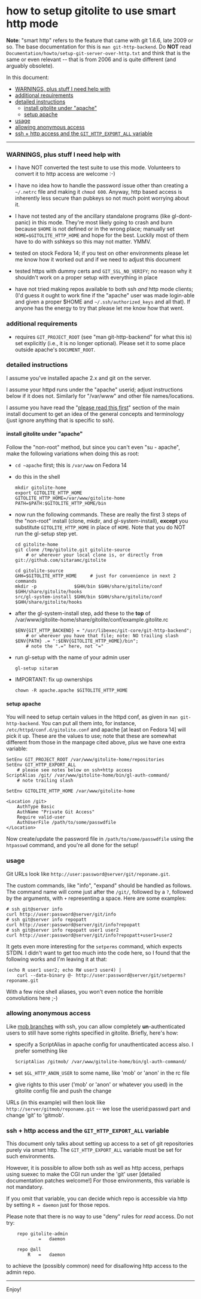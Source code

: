 # how to setup gitolite to use smart http mode

**Note**: "smart http" refers to the feature that came with git 1.6.6, late
2009 or so.  The base documentation for this is `man git-http-backend`.  Do
**NOT** read `Documentation/howto/setup-git-server-over-http.txt` and think
that is the same or even relevant -- that is from 2006 and is quite different
(and arguably obsolete).

In this document:

  * <a href="#_WARNINGS_plus_stuff_I_need_help_with">WARNINGS, plus stuff I need help with</a>
  * <a href="#_additional_requirements">additional requirements</a>
  * <a href="#_detailed_instructions">detailed instructions</a>
      * <a href="#_install_gitolite_under_apache_">install gitolite under "apache"</a>
      * <a href="#_setup_apache">setup apache</a>
  * <a href="#_usage">usage</a>
  * <a href="#_allowing_anonymous_access">allowing anonymous access</a>
  * <a href="#_ssh_http_access_and_the_GIT_HTTP_EXPORT_ALL_variable">ssh + http access and the `GIT_HTTP_EXPORT_ALL` variable</a>

----

<a name="_WARNINGS_plus_stuff_I_need_help_with"></a>

### WARNINGS, plus stuff I need help with

  * I have NOT converted the test suite to use this mode.  Volunteers to
    convert it to http access are welcome :-)

  * I have no idea how to handle the password issue other than creating a
    `~/.netrc` file and making it `chmod 600`.  Anyway, http based access is
    inherently less secure than pubkeys so not much point worrying about it.

  * I have not tested any of the ancillary standalone programs (like
    gl-dont-panic) in this mode.  They're most likely going to crash and burn
    because `$HOME` is not defined or in the wrong place; manually set
    `HOME=$GITOLITE_HTTP_HOME` and hope for the best.  Luckily most of them
    have to do with sshkeys so this may not matter.  YMMV.

  * tested on stock Fedora 14; if you test on other environments please let me
    know how it worked out and if we need to adjust this document

  * tested https with dummy certs and `GIT_SSL_NO_VERIFY`; no reason why it
    shouldn't work on a proper setup with everything in place

  * have not tried making repos available to both ssh *and* http mode clients;
    (I'd guess it ought to work fine if the "apache" user was made login-able
    and given a proper $HOME and `~/.ssh/authorized_keys` and all that).  If
    anyone has the energy to try that please let me know how that went.

<a name="_additional_requirements"></a>

### additional requirements

  * requires `GIT_PROJECT_ROOT` (see "man git-http-backend" for what this is)
    set explicitly (i.e., it is no longer optional).  Please set it to some
    place outside apache's `DOCUMENT_ROOT`.

<a name="_detailed_instructions"></a>

### detailed instructions

I assume you've installed apache 2.x and git on the server.

I assume your httpd runs under the "apache" userid; adjust instructions below
if it does not.  Similarly for "/var/www" and other file names/locations.

I assume you have read the "[please read this first][1rtf]" section of the
main install document to get an idea of the general concepts and terminology
(just ignore anything that is specific to ssh).

[1rtf]: http://sitaramc.github.com/gitolite/doc/1-INSTALL.html#_please_read_this_first

<a name="_install_gitolite_under_apache_"></a>

#### install gitolite under "apache"

Follow the "non-root" method, but since you can't even "su - apache", make the
following variations when doing this as root:

  * `cd ~apache` first; this is `/var/www` on Fedora 14

  * do this in the shell

        mkdir gitolite-home
        export GITOLITE_HTTP_HOME
        GITOLITE_HTTP_HOME=/var/www/gitolite-home
        PATH=$PATH:$GITOLITE_HTTP_HOME/bin

  * now run the following commands.  These are really the first 3 steps of the
    "non-root" install (clone, mkdir, and gl-system-install), **except** you
    substitute `GITOLITE_HTTP_HOME` in place of `HOME`.  Note that you do NOT
    run the gl-setup step yet.

        cd gitolite-home
        git clone /tmp/gitolite.git gitolite-source
            # or wherever your local clone is, or directly from git://github.com/sitaramc/gitolite

        cd gitolite-source
        GHH=$GITOLITE_HTTP_HOME     # just for convenience in next 2 commands
        mkdir -p              $GHH/bin $GHH/share/gitolite/conf $GHH/share/gitolite/hooks
        src/gl-system-install $GHH/bin $GHH/share/gitolite/conf $GHH/share/gitolite/hooks

  * after the gl-system-install step, add these to the **top** of
    /var/www/gitolite-home/share/gitolite/conf/example.gitolite.rc

        $ENV{GIT_HTTP_BACKEND} = "/usr/libexec/git-core/git-http-backend";
            # or wherever you have that file; note: NO trailing slash
        $ENV{PATH} .= ":$ENV{GITOLITE_HTTP_HOME}/bin";
            # note the ".=" here, not "="

  * run gl-setup with the name of your admin user

        gl-setup sitaram

  * IMPORTANT: fix up ownerships

        chown -R apache.apache $GITOLITE_HTTP_HOME

<a name="_setup_apache"></a>

#### setup apache

You will need to setup certain values in the httpd conf, as given in `man
git-http-backend`.  You can put all them into, for instance,
`/etc/httpd/conf.d/gitolite.conf` and apache [at least on Fedora 14] will pick
it up.  These are the values to use; note that these are somewhat different
from those in the manpage cited above, plus we have one extra variable:

    SetEnv GIT_PROJECT_ROOT /var/www/gitolite-home/repositories
    SetEnv GIT_HTTP_EXPORT_ALL
        # please see notes below on ssh+http access
    ScriptAlias /git/ /var/www/gitolite-home/bin/gl-auth-command/
        # note trailing slash

    SetEnv GITOLITE_HTTP_HOME /var/www/gitolite-home

    <Location /git>
        AuthType Basic
        AuthName "Private Git Access"
        Require valid-user
        AuthUserFile /path/to/some/passwdfile
    </Location>

Now create/update the password file in `/path/to/some/passwdfile` using the
`htpasswd` command, and you're all done for the setup!

<a name="_usage"></a>

### usage

Git URLs look like `http://user:password@server/git/reponame.git`.

The custom commands, like "info", "expand" should be handled as follows.  The
command name will come just after the `/git/`, followed by a `?`, followed by
the arguments, with `+` representing a space.  Here are some examples:

    # ssh git@server info
    curl http://user:password@server/git/info
    # ssh git@server info repopatt
    curl http://user:password@server/git/info?repopatt
    # ssh git@server info repopatt user1 user2
    curl http://user:password@server/git/info?repopatt+user1+user2

It gets even more interesting for the `setperms` command, which expects STDIN.
I didn't want to get too much into the code here, so I found that the
following works and I'm leaving it at that:

    (echo R user1 user2; echo RW user3 user4) |
        curl --data-binary @- http://user:password@server/git/setperms?reponame.git

With a few nice shell aliases, you won't even notice the horrible convolutions
here ;-)

<a name="_allowing_anonymous_access"></a>

### allowing anonymous access

Like [mob branches][mob] with ssh, you can allow completely
**un**-authenticated users to still have some rights specified in gitolite.
Briefly, here's how:

  * specify a ScriptAlias in apache config for unauthenticated access also.  I
    prefer something like

        ScriptAlias /gitmob/ /var/www/gitolite-home/bin/gl-auth-command/

  * set `$GL_HTTP_ANON_USER` to some name, like 'mob' or 'anon' in the rc file

  * give rights to this user ('mob' or 'anon' or whatever you used) in the
    gitolite config file and push the change

URLs (in this example) will then look like `http://server/gitmob/reponame.git`
-- we lose the userid:passwd part and change 'git' to 'gitmob'.

<a name="_ssh_http_access_and_the_GIT_HTTP_EXPORT_ALL_variable"></a>

### ssh + http access and the `GIT_HTTP_EXPORT_ALL` variable

This document only talks about setting up access to a set of git repositories
purely via smart http.  The `GIT_HTTP_EXPORT_ALL` variable must be set for
such environments.

However, it is possible to allow both ssh as well as http access, perhaps
using suexec to make the CGI run under the 'git' user [detailed documentation
patches welcome!]  For those environments, this variable is not mandatory.

If you omit that variable, you can decide which repo is accessible via http by
setting `R = daemon` just for those repos.

Please note that there is no way to use "deny" rules for *read* access.  Do
not try:

        repo gitolite-admin
            -   =   daemon

        repo @all
            R   =   daemon

to achieve the (possibly common) need for disallowing http access to the admin
repo.

----

Enjoy!

[mob]: http://sitaramc.github.com/gitolite/doc/mob-branches.html

